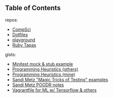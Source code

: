 Table of Contents
------

repos:
- [CompSci](https://github.com/RasPhilCo/compsci)
- [Dotfiles](https://github.com/RasPhilCo/dotfiles)
- [playground](https://github.com/RasPhilCo/playground)
- [Ruby Tapas](https://github.com/RasPhilCo/ruby-tapas)

gists:
- [Minitest mock & stub example](https://gist.github.com/RasPhilCo/f3cae453bf0e4cd6b8b9e9972c14c7ff)
- [Programming Heuristics (others)](https://gist.github.com/RasPhilCo/1b29837de1d8add7cf2143fcc9fb3997)
- [Programming Heuristics (mine)](https://gist.github.com/RasPhilCo/ef3a1cae44d53e24886ff72094525e23)
- [Sandi Metz "Magic Tricks of Testing" examples](https://gist.github.com/RasPhilCo/1fd3fce25302f759af3cd9ac3ff788fd)
- [Sandi Metz POODR notes](https://gist.github.com/RasPhilCo/f5f00a48b6e2f09e3c95)
- [Vagrantfile for ML w/ Tensorflow & others](https://gist.github.com/RasPhilCo/33461dd58ea25e48eab599a87c670152)
